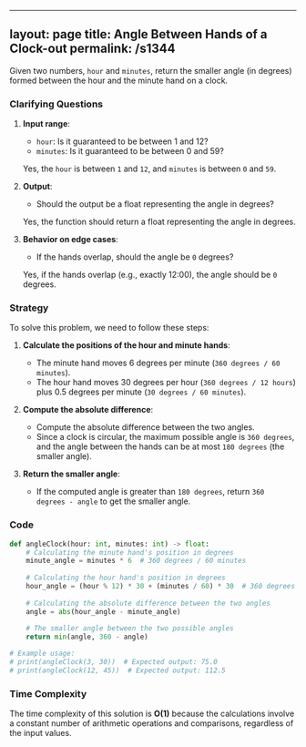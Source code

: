 
---
layout: page
title:  Angle Between Hands of a Clock-out
permalink: /s1344
---

Given two numbers, `hour` and `minutes`, return the smaller angle (in degrees) formed between the hour and the minute hand on a clock.

### Clarifying Questions

1. **Input range**:
    - `hour`: Is it guaranteed to be between 1 and 12?
    - `minutes`: Is it guaranteed to be between 0 and 59?
    
    Yes, the `hour` is between `1` and `12`, and `minutes` is between `0` and `59`.

2. **Output**:
    - Should the output be a float representing the angle in degrees?
    
    Yes, the function should return a float representing the angle in degrees.

3. **Behavior on edge cases**:
    - If the hands overlap, should the angle be `0` degrees?
    
    Yes, if the hands overlap (e.g., exactly 12:00), the angle should be `0` degrees.

### Strategy

To solve this problem, we need to follow these steps:

1. **Calculate the positions of the hour and minute hands**:
    - The minute hand moves 6 degrees per minute (`360 degrees / 60 minutes`).
    - The hour hand moves 30 degrees per hour (`360 degrees / 12 hours`) plus 0.5 degrees per minute (`30 degrees / 60 minutes`).

2. **Compute the absolute difference**:
    - Compute the absolute difference between the two angles.
    - Since a clock is circular, the maximum possible angle is `360 degrees`, and the angle between the hands can be at most `180 degrees` (the smaller angle).

3. **Return the smaller angle**:
    - If the computed angle is greater than `180 degrees`, return `360 degrees - angle` to get the smaller angle.

### Code

```python
def angleClock(hour: int, minutes: int) -> float:
    # Calculating the minute hand's position in degrees
    minute_angle = minutes * 6  # 360 degrees / 60 minutes
    
    # Calculating the hour hand's position in degrees
    hour_angle = (hour % 12) * 30 + (minutes / 60) * 30  # 360 degrees / 12 hours + 0.5 degree per minute
    
    # Calculating the absolute difference between the two angles
    angle = abs(hour_angle - minute_angle)
    
    # The smaller angle between the two possible angles
    return min(angle, 360 - angle)

# Example usage:
# print(angleClock(3, 30))  # Expected output: 75.0
# print(angleClock(12, 45))  # Expected output: 112.5
```

### Time Complexity

The time complexity of this solution is **O(1)** because the calculations involve a constant number of arithmetic operations and comparisons, regardless of the input values.